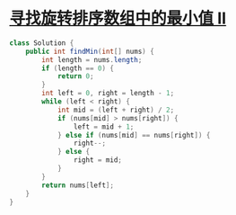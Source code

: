 # [寻找旋转排序数组中的最小值 II](https://leetcode-cn.com/problems/find-minimum-in-rotated-sorted-array-ii/)

```java
class Solution {
    public int findMin(int[] nums) {
        int length = nums.length;
        if (length == 0) {
            return 0;
        }
        int left = 0, right = length - 1;
        while (left < right) {
            int mid = (left + right) / 2;
            if (nums[mid] > nums[right]) {
                left = mid + 1;
            } else if (nums[mid] == nums[right]) {
                right--;
            } else {
                right = mid;
            }
        }
        return nums[left];
    }
}
```

